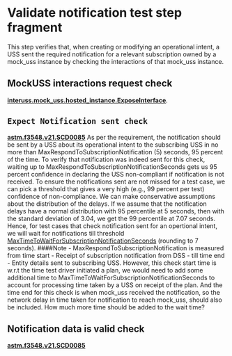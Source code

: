 # Validate notification test step fragment

This step verifies that, when creating or modifying an operational intent, a USS sent the required notification for a relevant subscription owned by a mock_uss instance by checking the interactions of that mock_uss instance.

## MockUSS interactions request check
**[interuss.mock_uss.hosted_instance.ExposeInterface](../../../../../requirements/interuss/mock_uss/hosted_instance.md)**.

## `Expect Notification sent check`
**[astm.f3548.v21.SCD0085](../../../../../requirements/astm/f3548/v21.md)**
As per the requirement, the notification should be sent by a USS about its operational intent
to the subscribing USS in no more than MaxRespondToSubscriptionNotification (5) seconds, 95 percent of the time.
To verify that notification was indeed sent for this check, waiting up to MaxRespondToSubscriptionNotificationSeconds gets us
95 percent confidence in declaring the USS non-compliant if notification is not received.
To ensure the notifications sent are not missed for a test case, we can pick a threshold that gives
a very high (e.g., 99 percent per test) confidence of non-compliance. We can make conservative assumptions
about the distribution of the delays. If we assume that the notification delays have a normal distribution
with 95 percentile at 5 seconds, then with the standard deviation of 3.04, we get the 99 percentile at 7.07 seconds.
Hence, for test cases that check notification sent for an opertional intent, we will wait for notifications till threshold
[MaxTimeToWaitForSubscriptionNotificationSeconds](./constants.py)  (rounding to 7 seconds).
####Note -
MaxRespondToSubscriptionNotification is measured from time start - Receipt of subscription notification
from DSS - till time end - Entity details sent to subscribing USS.
However, this check start time is w.r.t the time test driver initiated a plan, we would need to add some additional time to
MaxTimeToWaitForSubscriptionNotificationSeconds to account for processing time taken by a USS on receipt of the plan. And the time end for this check is when mock_uss received the notification,
so the network delay in time taken for notification to reach mock_uss, should also be included. How much more time should be added to the wait time?


## Notification data is valid check
**[astm.f3548.v21.SCD0085](../../../../../requirements/astm/f3548/v21.md)**
